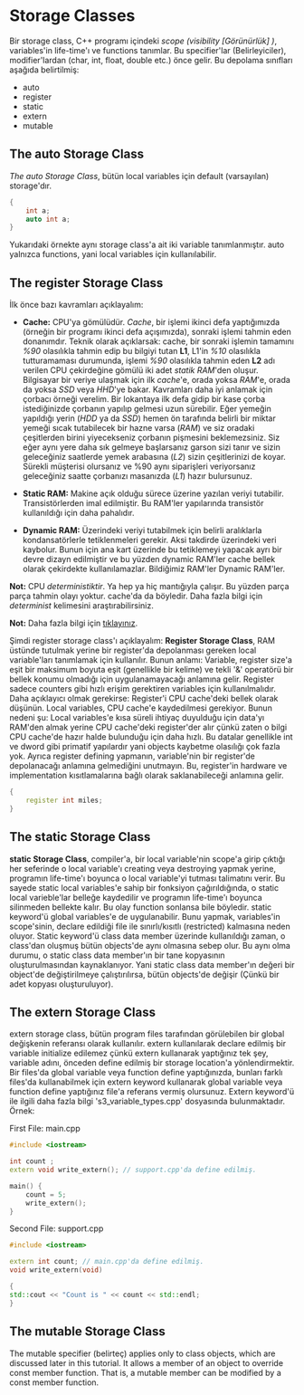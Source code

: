 ﻿# Storage Classes
Bir storage class, C++ programı içindeki *scope* *(visibility [Görünürlük] )*, variables'in life-time'ı ve functions tanımlar. Bu specifier'lar (Belirleyiciler), modifier'lardan (char, int, float, double etc.) önce gelir. Bu depolama sınıfları aşağıda belirtilmiş:
 - auto
 - register
 - static
 - extern
 - mutable

## The auto Storage Class
*The auto Storage Class*, bütün local variables için default (varsayılan) storage'dır.
```cpp
{
	int a;
	auto int a;
}
```
Yukarıdaki örnekte aynı storage class'a ait iki variable tanımlanmıştır. auto yalnızca functions, yani local variables için kullanılabilir.

## The register Storage Class
İlk önce bazı kavramları açıklayalım:
 - **Cache:** CPU'ya gömülüdür. *Cache*, bir işlemi ikinci defa yaptığımızda (örneğin bir programı ikinci defa açışımızda), sonraki işlemi tahmin eden donanımdır. Teknik olarak açıklarsak: cache, bir sonraki işlemin tamamını *%90* olasılıkla tahmin edip bu bilgiyi tutan **L1**, L1'in *%10* olasılıkla tutturamaması durumunda, işlemi *%90* olasılıkla tahmin eden **L2** adı verilen CPU çekirdeğine gömülü iki adet *statik RAM*'den oluşur. Bilgisayar bir veriye ulaşmak için ilk *cache*'e, orada yoksa *RAM*'e, orada da yoksa *SSD* veya *HHD*'ye bakar. Kavramları daha iyi anlamak için çorbacı örneği verelim. Bir lokantaya ilk defa gidip bir kase çorba istediğinizde çorbanın yapılıp gelmesi uzun sürebilir. Eğer yemeğin yapıldığı yerin (*HDD* ya da *SSD*) hemen ön tarafında belirli bir miktar yemeği sıcak tutabilecek bir hazne varsa (*RAM*) ve siz oradaki çeşitlerden birini yiyecekseniz çorbanın pişmesini beklemezsiniz. Siz eğer aynı yere daha sık gelmeye başlarsanız garson sizi tanır ve sizin geleceğiniz saatlerde yemek arabasına (*L2*) sizin çeşitlerinizi de koyar. Sürekli müşterisi olursanız ve %90 aynı siparişleri veriyorsanız geleceğiniz saatte çorbanızı masanızda (*L1*) hazır bulursunuz.

 - **Static RAM:** Makine açık olduğu sürece üzerine yazılan veriyi tutabilir. Transistörlerden imal edilmiştir. Bu RAM'ler yapılarında transistör kullanıldığı için daha pahalıdır.

 - **Dynamic RAM:** Üzerindeki veriyi tutabilmek için belirli aralıklarla kondansatörlerle tetiklenmeleri gerekir. Aksi takdirde üzerindeki veri kaybolur. Bunun için ana kart üzerinde bu tetiklemeyi yapacak ayrı bir devre dizayn edilmiştir ve bu yüzden dynamic RAM'ler cache bellek olarak çekirdekte kullanılamazlar. Bildiğimiz RAM'ler Dynamic RAM'ler.

**Not:** CPU *deterministiktir*. Ya hep ya hiç mantığıyla çalışır. Bu yüzden parça parça tahmin olayı yoktur. cache'da da böyledir. Daha fazla bilgi için *determinist* kelimesini araştırabilirsiniz.

**Not:** Daha fazla bilgi için [tıklayınız](https://www.chip.com.tr/blog/enginsaklidarkexecut/cache-bellek-nedir-ne-ise-yarar-nasil-calisir_4455.html).

Şimdi register storage class'ı açıklayalım:
**Register Storage Class**, RAM üstünde tutulmak yerine bir register'da depolanması gereken local variable'ları tanımlamak için kullanılır. Bunun anlamı: Variable, register size'a eşit bir maksimum boyuta eşit (genellikle bir kelime) ve tekli '&' operatörü bir bellek konumu olmadığı için uygulanamayacağı anlamına gelir. Register sadece counters gibi hızlı erişim gerektiren variables için kullanılmalıdır. Daha açıklayıcı olmak gerekirse: Register'i CPU cache'deki bellek olarak düşünün. Local variables, CPU cache'e kaydedilmesi gerekiyor. Bunun nedeni şu: Local variables'e kısa süreli ihtiyaç duyulduğu için data'yı RAM'den almak yerine CPU cache'deki register'der alır çünkü zaten o bilgi CPU cache'de hazır halde bulunduğu için daha hızlı. Bu datalar genellikle int ve dword gibi primatif yapılardır yani objects kaybetme olasılığı çok fazla yok. Ayrıca register defining yapmanın, variable'nin bir register'de depolanacağı anlamına gelmediğini unutmayın. Bu, register'in hardware ve implementation kısıtlamalarına bağlı olarak saklanabileceği anlamına gelir.
```cpp
{
	register int miles;
}
```

## The static Storage Class
**static Storage Class**, compiler'a, bir local variable'nin scope'a girip çıktığı her seferinde o local variable'ı creating veya destroying yapmak yerine, programın life-time'ı boyunca o local variable'yi tutması talimatını verir. Bu sayede static local variables'e sahip bir fonksiyon çağırıldığında, o static local varieble'lar belleğe kaydedilir ve programın life-time'ı boyunca silinmeden bellekte kalır. Bu olay function sonlansa bile böyledir. static keyword'ü global variables'e de uygulanabilir. Bunu yapmak, variables'in scope'sinin, declare edildiği file ile sınırlı/kısıtlı (restricted) kalmasına neden oluyor. Static keyword'ü class data member üzerinde kullanıldığı zaman, o class'dan oluşmuş bütün objects'de aynı olmasına sebep olur. Bu aynı olma durumu, o static class data member'ın bir tane kopyasının oluşturulmasından kaynaklanıyor. Yani static class data member'ın değeri bir object'de değiştirilmeye çalıştırılırsa, bütün objects'de değişir (Çünkü bir adet kopyası oluşturuluyor).

## The extern Storage Class
extern storage class, bütün program files tarafından görülebilen bir global değişkenin referansı olarak kullanılır. extern kullanılarak declare edilmiş bir variable initialize edilemez çünkü extern kullanarak yaptığınız tek şey, variable adını, önceden define edilmiş bir storage location'a yönlendirmektir. Bir files'da global variable veya function define yaptığınızda, bunları farklı files'da kullanabilmek için extern keyword kullanarak global variable veya function define yaptığınız file'a referans vermiş olursunuz. Extern keyword'ü ile ilgili daha fazla bilgi 's3_variable_types.cpp' dosyasında bulunmaktadır. Örnek:

First File: main.cpp
```cpp
#include <iostream>

int count ;
extern void write_extern(); // support.cpp'da define edilmiş.

main() {
	count = 5;
	write_extern();
}
```

Second File: support.cpp
```cpp
#include <iostream>

extern int count; // main.cpp'da define edilmiş.
void write_extern(void)

{
std::cout << "Count is " << count << std::endl;
}
```

## The mutable Storage Class
The mutable specifier (belirteç) applies only to class objects, which are discussed later in this tutorial. It allows a member of an object to override const member function. That is, a mutable member can be modified by a const member function.
